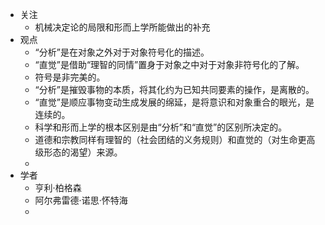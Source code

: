 - 关注
	- 机械决定论的局限和形而上学所能做出的补充
- 观点
	- “分析”是在对象之外对于对象符号化的描述。
	- “直觉”是借助“理智的同情”置身于对象之中对于对象非符号化的了解。
	- 符号是非完美的。
	- “分析”是摧毁事物的本质，将其化约为已知共同要素的操作，是离散的。
	- “直觉”是顺应事物变动生成发展的绵延，是将意识和对象重合的眼光，是连续的。
	- 科学和形而上学的根本区别是由“分析”和“直觉”的区别所决定的。
	- 道德和宗教同样有理智的（社会团结的义务规则）和直觉的（对生命更高级形态的渴望）来源。
	-
- 学者
	- 亨利·柏格森
	- 阿尔弗雷德·诺思·怀特海
	-